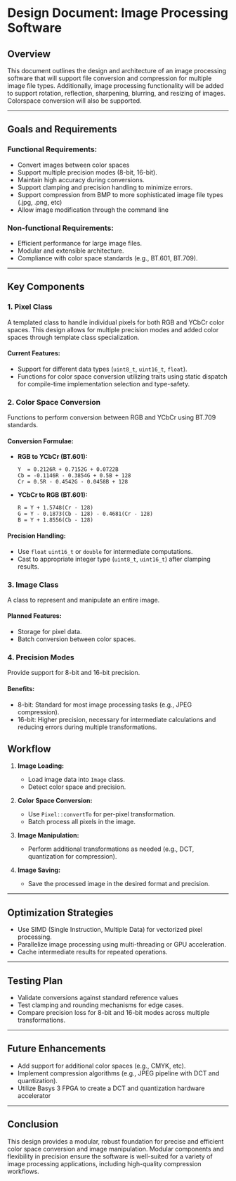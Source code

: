 # Design Document: Image Processing Software

## Overview
This document outlines the design and architecture of an image processing software that will support file conversion and compression for multiple image file types. Additionally, image processing functionality will be added to support rotation, reflection, sharpening, blurring, and resizing of images. Colorspace conversion will also be supported.

---

## Goals and Requirements

### Functional Requirements:
- Convert images between color spaces
- Support multiple precision modes (8-bit, 16-bit).
- Maintain high accuracy during conversions.
- Support clamping and precision handling to minimize errors.
- Support compression from BMP to more sophisticated image file types (.jpg, .png, etc)
- Allow image modification through the command line

### Non-functional Requirements:
- Efficient performance for large image files.
- Modular and extensible architecture.
- Compliance with color space standards (e.g., BT.601, BT.709).

---

## Key Components

### 1. **Pixel Class**
   A templated class to handle individual pixels for both RGB and YCbCr color spaces. This design allows for multiple precision modes and added color spaces through template class specialization.

#### Current Features:
- Support for different data types (`uint8_t`, `uint16_t`, `float`).
- Functions for color space conversion utilizing traits using static dispatch for compile-time implementation selection and type-safety.

### 2. **Color Space Conversion**
   Functions to perform conversion between RGB and YCbCr using BT.709 standards.

#### Conversion Formulae:
- **RGB to YCbCr (BT.601):**
  ```
  Y  = 0.2126R + 0.7152G + 0.0722B
  Cb = -0.1146R - 0.3854G + 0.5B + 128
  Cr = 0.5R - 0.4542G - 0.0458B + 128
  ```

- **YCbCr to RGB (BT.601):**
  ```
  R = Y + 1.5748(Cr - 128)
  G = Y - 0.1873(Cb - 128) - 0.4681(Cr - 128)
  B = Y + 1.8556(Cb - 128)
  ```

#### Precision Handling:
- Use `float` `uint16_t` or `double` for intermediate computations.
- Cast to appropriate integer type (`uint8_t`, `uint16_t`) after clamping results.

### 3. **Image Class**
   A class to represent and manipulate an entire image.

#### Planned Features:
- Storage for pixel data.
- Batch conversion between color spaces.

### 4. **Precision Modes**
   Provide support for 8-bit and 16-bit precision.

#### Benefits:
- 8-bit: Standard for most image processing tasks (e.g., JPEG compression).
- 16-bit: Higher precision, necessary for intermediate calculations and reducing errors during multiple transformations.



## Workflow

1. **Image Loading:**
   - Load image data into `Image` class.
   - Detect color space and precision.

2. **Color Space Conversion:**
   - Use `Pixel::convertTo` for per-pixel transformation.
   - Batch process all pixels in the image.

3. **Image Manipulation:**
   - Perform additional transformations as needed (e.g., DCT, quantization for compression).

4. **Image Saving:**
   - Save the processed image in the desired format and precision.

---

## Optimization Strategies
- Use SIMD (Single Instruction, Multiple Data) for vectorized pixel processing.
- Parallelize image processing using multi-threading or GPU acceleration.
- Cache intermediate results for repeated operations.

---

## Testing Plan
- Validate conversions against standard reference values
- Test clamping and rounding mechanisms for edge cases.
- Compare precision loss for 8-bit and 16-bit modes across multiple transformations.

---

## Future Enhancements
- Add support for additional color spaces (e.g., CMYK, etc).
- Implement compression algorithms (e.g., JPEG pipeline with DCT and quantization).
- Utilize Basys 3 FPGA to create a DCT and quantization hardware accelerator

---

## Conclusion
This design provides a modular, robust foundation for precise and efficient color space conversion and image manipulation. Modular components and flexibility in precision ensure the software is well-suited for a variety of image processing applications, including high-quality compression workflows.

